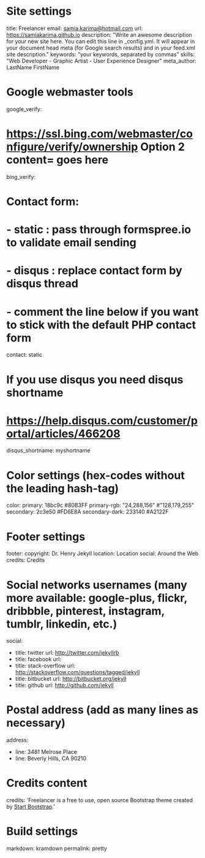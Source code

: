 # Site settings
title: Freelancer
email: samia.karima@hotmail.com
url: https://samiakarima.github.io
description: "Write an awesome description for your new site here. You can edit this line in _config.yml. It will appear in your document head meta (for Google search results) and in your feed.xml site description."
keywords: "your keywords, separated by commas"
skills: "Web Developer - Graphic Artist - User Experience Designer"
meta_author: LastName FirstName

# Google webmaster tools
google_verify:

# https://ssl.bing.com/webmaster/configure/verify/ownership Option 2 content= goes here
bing_verify:

# Contact form:
# - static : pass through formspree.io to validate email sending
# - disqus : replace contact form by disqus thread
# - comment the line below if you want to stick with the default PHP contact form
contact: static

# If you use disqus you need disqus shortname
# https://help.disqus.com/customer/portal/articles/466208
disqus_shortname: myshortname

# Color settings (hex-codes without the leading hash-tag)
color:
  primary: 18bc9c #80B3FF
  primary-rgb: "24,288,156" #"128,179,255"
  secondary: 2c3e50 #FD6E8A
  secondary-dark: 233140 #A2122F

# Footer settings
footer:
  copyright: Dr. Henry Jekyll
  location: Location
  social: Around the Web
  credits: Credits

# Social networks usernames (many more available: google-plus, flickr, dribbble, pinterest, instagram, tumblr, linkedin, etc.)
social:
  - title: twitter
    url: http://twitter.com/jekyllrb
  - title: facebook
    url:
  - title: stack-overflow
    url: http://stackoverflow.com/questions/tagged/jekyll
  - title: bitbucket
    url: http://bitbucket.org/jekyll
  - title: github
    url: http://github.com/jekyll

# Postal address (add as many lines as necessary)
address:
  - line: 3481 Melrose Place
  - line: Beverly Hills, CA 90210

# Credits content
credits: 'Freelancer is a free to use, open source Bootstrap theme created by <a href="http://startbootstrap.com">Start Bootstrap</a>.'

# Build settings
markdown: kramdown
permalink: pretty
